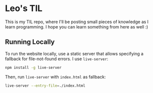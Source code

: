 # Leo's TIL

This is my TIL repo, where I'll be posting small pieces of knowledge as I learn programming. I hope you can learn something from here as well :)

## Running Locally

To run the website locally, use a static server that allows specifying a fallback for file-not-found errors. I use `live-server`:
```bash
npm install -g live-server
```

Then, run `live-server` with `index.html` as fallback:
```bash
live-server --entry-file=./index.html
```
